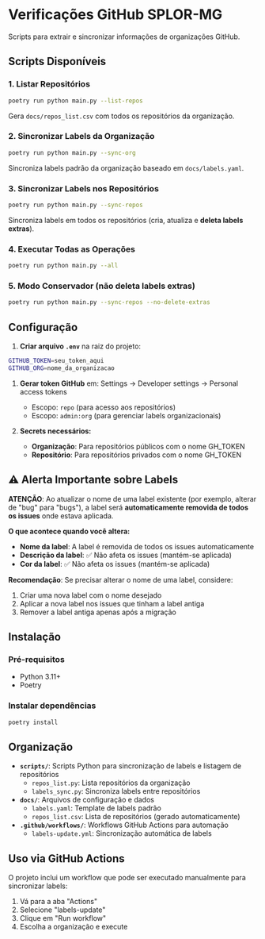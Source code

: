 # Verificações GitHub SPLOR-MG

Scripts para extrair e sincronizar informações de organizações GitHub.

## Scripts Disponíveis

### 1. Listar Repositórios

```bash
poetry run python main.py --list-repos
```

Gera `docs/repos_list.csv` com todos os repositórios da organização.

### 2. Sincronizar Labels da Organização

```bash
poetry run python main.py --sync-org
```

Sincroniza labels padrão da organização baseado em `docs/labels.yaml`.

### 3. Sincronizar Labels nos Repositórios

```bash
poetry run python main.py --sync-repos
```

Sincroniza labels em todos os repositórios (cria, atualiza e **deleta labels extras**).

### 4. Executar Todas as Operações

```bash
poetry run python main.py --all
```

### 5. Modo Conservador (não deleta labels extras)

```bash
poetry run python main.py --sync-repos --no-delete-extras
```

## Configuração

1. **Criar arquivo `.env`** na raiz do projeto:

```bash
GITHUB_TOKEN=seu_token_aqui
GITHUB_ORG=nome_da_organizacao
```

1. **Gerar token GitHub** em: Settings → Developer settings → Personal access tokens
   - Escopo: `repo` (para acesso aos repositórios)
   - Escopo: `admin:org` (para gerenciar labels organizacionais)

1. **Secrets necessários:**
   - **Organização**: Para repositórios públicos com o nome GH_TOKEN
   - **Repositório**: Para repositórios privados com o nome GH_TOKEN

## ⚠️ Alerta Importante sobre Labels

**ATENÇÃO**: Ao atualizar o nome de uma label existente (por exemplo, alterar de "bug" para "bugs"), a label será **automaticamente removida de todos os issues** onde estava aplicada.

**O que acontece quando você altera:**

- **Nome da label**: A label é removida de todos os issues automaticamente
- **Descrição da label**: ✅ Não afeta os issues (mantém-se aplicada)
- **Cor da label**: ✅ Não afeta os issues (mantém-se aplicada)

**Recomendação**: Se precisar alterar o nome de uma label, considere:

1. Criar uma nova label com o nome desejado
2. Aplicar a nova label nos issues que tinham a label antiga
3. Remover a label antiga apenas após a migração

## Instalação

### Pré-requisitos

- Python 3.11+
- Poetry

### Instalar dependências

```bash
poetry install
```

## Organização

- **`scripts/`**: Scripts Python para sincronização de labels e listagem de repositórios
  - `repos_list.py`: Lista repositórios da organização
  - `labels_sync.py`: Sincroniza labels entre repositórios
- **`docs/`**: Arquivos de configuração e dados
  - `labels.yaml`: Template de labels padrão
  - `repos_list.csv`: Lista de repositórios (gerado automaticamente)
- **`.github/workflows/`**: Workflows GitHub Actions para automação
  - `labels-update.yml`: Sincronização automática de labels

## Uso via GitHub Actions

O projeto inclui um workflow que pode ser executado manualmente para sincronizar labels:

1. Vá para a aba "Actions"
2. Selecione "labels-update"
3. Clique em "Run workflow"
4. Escolha a organização e execute
